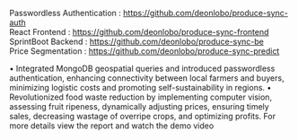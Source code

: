 Passwordless Authentication : https://github.com/deonlobo/produce-sync-auth <br>
React Frontend : https://github.com/deonlobo/produce-sync-frontend <br>
SprintBoot Backend : https://github.com/deonlobo/produce-sync-be <br>
Price Segmentation : https://github.com/deonlobo/produce-sync-predict <br>

•	Integrated MongoDB geospatial queries and introduced passwordless authentication, enhancing connectivity between local farmers and buyers, minimizing logistic costs and promoting self-sustainability in regions.
•	Revolutionized food waste reduction by implementing computer vision, assessing fruit ripeness, dynamically adjusting prices, ensuring timely sales, decreasing wastage of overripe crops, and optimizing profits.
For more details view the report and watch the demo video
